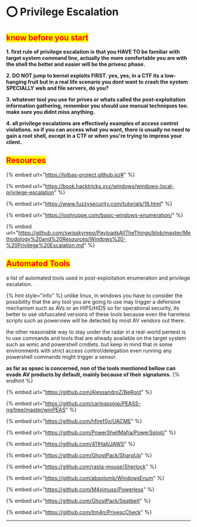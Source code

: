 # ⭕ Privilege Escalation

## <mark style="color:red;">know before you start</mark>

**1. first rule of privilege escalation is that you HAVE TO be familiar with target system command line, actually the more comfortable you are with the shell the better and easier will be the privesc phase.**

**2. DO NOT jump to kernel exploits FIRST. yes, yes, in a CTF its a low-hanging fruit but in a real life scenario you dont want to crash the system SPECIALLY web and file servers, do you?**

**3. whatever tool you use for prives or whats called the post-exploitation information gathering, remember you should use manual techniques too. make sure you didnt miss anything.**

**4. all privilege escalations are effectively examples of access control violations. so if you can access what you want, there is usually no need to gain a root shell, except in a CTF or when you're trying to impress your client.**

## <mark style="color:red;">**Resources**</mark>

{% embed url="https://lolbas-project.github.io/#" %}

{% embed url="https://book.hacktricks.xyz/windows/windows-local-privilege-escalation" %}

{% embed url="https://www.fuzzysecurity.com/tutorials/16.html" %}

{% embed url="https://joshruppe.com/basic-windows-enumeration/" %}

{% embed url="https://github.com/swisskyrepo/PayloadsAllTheThings/blob/master/Methodology%20and%20Resources/Windows%20-%20Privilege%20Escalation.md" %}

## <mark style="color:red;">Automated Tools</mark> <a href="#automated-tools" id="automated-tools"></a>

a list of automated tools used in post-exploitation enumeration and privilege escalation.

{% hint style="info" %}
unlike linux, in windows you have to consider the possibility that the any tool you are going to use may trigger a defensive mechanism such as AVs or an HIPS/HIDS so for operational security, its better to use obfuscated versions of these tools because even the harmless scripts such as powerview will be detected by most AV vendors out there.

the other reasonable way to stay under the radar in a real-world pentest is to use commands and tools that are already available on the target system such as wmic and powershell cmdlets. but keep in mind that in some environments with strict access control/delegation even running any powershell commands might trigger a sensor.

**as far as opsec is concerned, non of the tools mentioned bellow can evade AV products by default, mainly because of their signatures.**
{% endhint %}

{% embed url="https://github.com/AlessandroZ/BeRoot" %}

{% embed url="https://github.com/carlospolop/PEASS-ng/tree/master/winPEAS" %}

{% embed url="https://github.com/hfiref0x/UACME" %}

{% embed url="https://github.com/PowerShellMafia/PowerSploit/" %}

{% embed url="https://github.com/411Hall/JAWS" %}

{% embed url="https://github.com/GhostPack/SharpUp" %}

{% embed url="https://github.com/rasta-mouse/Sherlock" %}

{% embed url="https://github.com/absolomb/WindowsEnum" %}

{% embed url="https://github.com/M4ximuss/Powerless" %}

{% embed url="https://github.com/GhostPack/Seatbelt" %}

{% embed url="https://github.com/itm4n/PrivescCheck" %}

***
